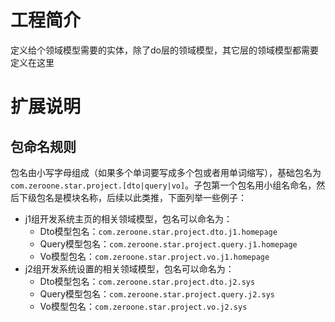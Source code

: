 # 工程简介
定义给个领域模型需要的实体，除了do层的领域模型，其它层的领域模型都需要定义在这里
# 扩展说明
## 包命名规则
包名由小写字母组成（如果多个单词要写成多个包或者用单词缩写），基础包名为`com.zeroone.star.project.[dto|query|vo]`。子包第一个包名用小组名命名，然后下级包名是模块名称，后续以此类推，下面列举一些例子：
* j1组开发系统主页的相关领域模型，包名可以命名为：
  * Dto模型包名：`com.zeroone.star.project.dto.j1.homepage`
  * Query模型包名：`com.zeroone.star.project.query.j1.homepage`
  * Vo模型包名：`com.zeroone.star.project.vo.j1.homepage`
* j2组开发系统设置的相关领域模型，包名可以命名为：
  * Dto模型包名：`com.zeroone.star.project.dto.j2.sys`
  * Query模型包名：`com.zeroone.star.project.query.j2.sys`
  * Vo模型包名：`com.zeroone.star.project.vo.j2.sys`